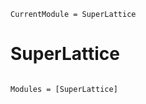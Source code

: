 ```@meta
CurrentModule = SuperLattice
```

# SuperLattice

```@index
```

```@autodocs
Modules = [SuperLattice]
```
